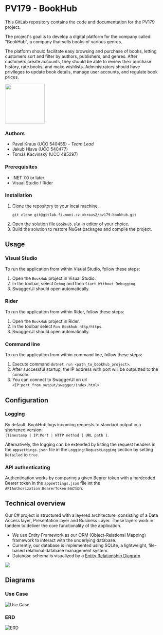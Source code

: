 ﻿# PV179 - BookHub
This GitLab repository contains the code and documentation for the PV179 project.

The project's goal is to develop a digital platform for the company called "BookHub", a company that sells 
books of various genres. 

The platform should facilitate easy browsing and purchase of books, letting customers 
sort and filter by authors, publishers, and genres. After customers create accounts, they should be able to review 
their purchase history, rate books, and make wishlists. Administrators should have privileges to update book 
details, manage user accounts, and regulate book prices.

<img src="Resources/Images/logotype.png"  width="130" height="130">

### Authors
- Pavel Kraus (UČO 540455) - *Team Lead*
- Jakub Hlava (UČO 540477)
- Tomáš Kacvinský (UČO 485397)

### Prerequisites

- .NET 7.0 or later
- Visual Studio / Rider

### Installation

1. Clone the repository to your local machine.
    ```
    git clone git@gitlab.fi.muni.cz:xkraus2/pv179-bookhub.git
    ```
2. Open the solution file `BookHub.sln` in editor of your choice.
3. Build the solution to restore NuGet packages and compile the project.

## Usage

### Visual Studio

To run the application from within Visual Studio, follow these steps:

1. Open the `BookHub` project in Visual Studio.
2. In the toolbar, select `Debug` and then `Start Without Debugging`.
3. SwaggerUI should open automatically.

### Rider

To run the application from within Rider, follow these steps:

1. Open the `BookHub` project in Rider.
2. In the toolbar select `Run Bookhub http/https`.
3. SwaggerUI should open automatically.

### Command line

To run the application from within command line, follow these steps:

1. Execute command `dotnet run <path_to_bookhub_project>`.
2. After successful startup, the IP address with port will be outputted to the console.
3. You can connect to SwaggerUI on url `<IP:port_from_output/swagger/index.html>`.

## Configuration

### Logging

By default, BookHub logs incoming requests to standard output in a shortened version:\
`(Timestamp | IP:Port | HTTP method | URL path )`.

Alternatively, the logging can be extended by listing the request headers in the `appsettings.json` file 
in the `Logging:RequestLogging` section by setting `Detailed` to `true`.

### API authenticating

Authentication works by comparing a given Bearer token with a hardcoded Bearer token in the `appsettings.json` file int the 
`APIAuthorization:BearerToken` section.

## Technical overview

Our C# project is structured with a layered architecture, consisting of a Data Access layer, 
Presentation layer and Business Layer. These layers work in tandem to deliver the core functionality of the application.

- We use Entity Framework as our ORM (Object-Relational Mapping) framework to interact with the 
underlying database. 
- Currently, our database is implemented using SQLite, a lightweight, file-based relational 
database management system. 
- Database schema is visualized by a [Entity Relationship Diagram](#erd).

![](Resources/Images/technicalOverview.drawio.png)

## Diagrams

### Use Case

![Use Case](./Resources/Diagrams/UCD.png)

### ERD

![ERD](./Resources/Diagrams/ERD.png)
